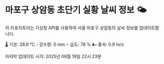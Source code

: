 
# 마포구 상암동 초단기 실황 날씨 정보 🌤️

이 리포지토리는 기상청 API를 사용하여 서울 마포구 상암동의 날씨 정보를 업데이트합니다. 

🌡️ 기온: 28.6 ℃
💧 강수량: 0 mm
💦 습도: 78 %
🌬️ 풍속: 0.9 m/s

마지막 업데이트 시각: 2025년 08월 19일 22시 23분    
